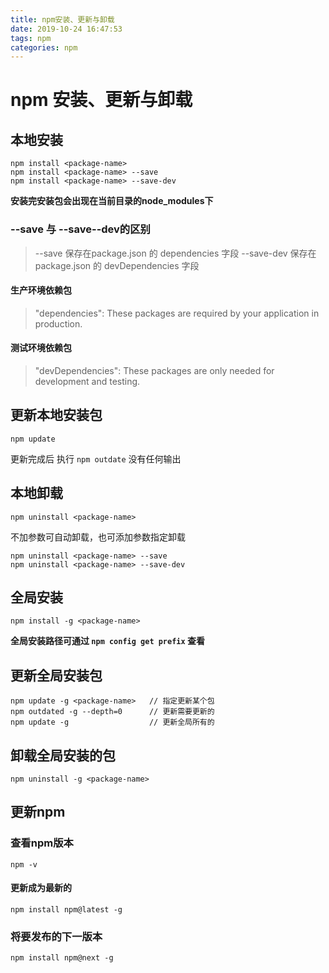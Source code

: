 ```yaml
---
title: npm安装、更新与卸载
date: 2019-10-24 16:47:53
tags: npm
categories: npm
---
```


# npm 安装、更新与卸载

## 本地安装

    npm install <package-name>
    npm install <package-name> --save  
    npm install <package-name> --save-dev

**安装完安装包会出现在当前目录的node_modules下**

### --save 与 --save--dev的区别
> --save 保存在package.json 的 dependencies 字段
> --save-dev 保存在package.json 的 devDependencies 字段

#### 生产环境依赖包   
> "dependencies": These packages are required by your application in production.   

#### 测试环境依赖包   
> "devDependencies": These packages are only needed for development and testing.

## 更新本地安装包

    npm update

更新完成后 执行 `npm outdate` 没有任何输出

## 本地卸载

    npm uninstall <package-name>  

不加参数可自动卸载，也可添加参数指定卸载

    npm uninstall <package-name> --save
    npm uninstall <package-name> --save-dev


## 全局安装

    npm install -g <package-name>

**全局安装路径可通过 `npm config get prefix` 查看**

## 更新全局安装包

    npm update -g <package-name>   // 指定更新某个包
    npm outdated -g --depth=0      // 更新需要更新的
    npm update -g                  // 更新全局所有的

## 卸载全局安装的包

    npm uninstall -g <package-name>


## 更新npm

### 查看npm版本

    npm -v

#### 更新成为最新的
    
    npm install npm@latest -g

### 将要发布的下一版本
    
    npm install npm@next -g


